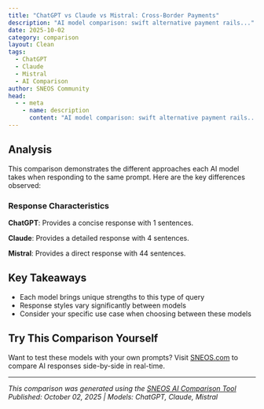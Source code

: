 ```yaml
---
title: "ChatGPT vs Claude vs Mistral: Cross-Border Payments"
description: "AI model comparison: swift alternative payment rails..."
date: 2025-10-02
category: comparison
layout: Clean
tags:
  - ChatGPT
  - Claude
  - Mistral
  - AI Comparison
author: SNEOS Community
head:
  - - meta
    - name: description
      content: "AI model comparison: swift alternative payment rails..."
---
```


<ChatComparison
  title="ChatGPT vs Claude vs Mistral: Cross-Border Payments"
  prompt="swift alternative payment rails"
  :responses='{
    "ChatGPT": "Error calling OpenAI API.",
    "Claude": "Swift\u0027s alternative payment rails refer to new systems and technologies that compete with or complement the traditional SWIFT network for international payments. Here are the key alternatives:\n\n## Digital Payment Rails\n\n### **Central Bank Digital Currencies (CBDCs)**\n- Digital versions of national currencies\n- Enable direct cross-border transactions\n- Reduce reliance on correspondent banking\n- Examples: Digital yuan, Digital euro projects\n\n### **Stablecoins and Blockchain Networks**\n- **USD Coin (USDC)**, **Tether (USDT)** on various blockchains\n- **JPM Coin** for institutional settlements\n- Enable 24/7 settlement and lower costs\n- Cross-border transfers via blockchain networks\n\n## Real-Time Payment Systems\n\n### **Instant Payment Networks**\n- **FedNow** (US Federal Reserve)\n- **Target Instant Payment Settlement (TIPS)** (European Central Bank)\n- **UPI** (India\u0027s Unified Payments Interface)\n- **PIX** (Brazil\u0027s instant payment system)\n\n### **Cross-Border Real-Time Rails**\n- Linking domestic instant payment systems\n- Direct currency exchange capabilities\n- Reduced settlement times from days to seconds\n\n## Alternative Networks\n\n### **Correspondent Banking Alternatives**\n- **Ripple\u0027s On-Demand Liquidity (ODL)**\n- **Stellar Network** for cross-border payments\n- **R3\u0027s Corda** for trade finance\n\n### **Regional Payment Systems**\n- **Cross-border Interbank Payment System (CIPS)** - China\u0027s alternative to SWIFT\n- **System for Transfer of Financial Messages (SPFS)** - Russia\u0027s domestic system\n- **INSTEX** - European mechanism for Iran trade\n\n## SWIFT\u0027s Own Innovations\n\n### **SWIFT Go**\n- Fast, predictable, transparent small-value payments\n- Pre-validation of beneficiary account details\n- Real-time tracking and confirmation\n\n### **SWIFT gpi (Global Payments Innovation)**\n- Enhanced transparency and tracking\n- Faster settlement times\n- End-to-end payment tracking\n\n## Emerging Technologies\n\n### **API-Based Payment Rails**\n- Direct bank-to-bank connections\n- Real-time payment processing\n- Reduced intermediary involvement\n\n### **Distributed Ledger Technology (DLT)**\n- Shared ledgers between financial institutions\n- Atomic settlement capabilities\n- Reduced counterparty risk\n\n## Benefits of Alternative Rails\n\n- **Speed**: Near-instantaneous settlement vs. days for traditional SWIFT\n- **Cost**: Lower fees due to reduced intermediaries\n- **Transparency**: Real-time tracking and status updates\n- **Accessibility**: 24/7 availability vs. business hours only\n- **Innovation**: Smart contracts and programmable money features\n\nThese alternative rails are increasingly being adopted by financial institutions seeking faster, cheaper, and more efficient ways to process payments, while SWIFT continues to evolve its own offerings to remain competitive.",
    "Mistral": "In the context of payment systems, \u0022rails\u0022 refer to the infrastructure or mechanisms through which payments are processed. Traditional payment rails include systems like ACH (Automated Clearing House), wire transfers, and card networks (Visa, Mastercard, etc.). However, there are several alternative payment rails that are gaining traction, especially in the realm of digital and decentralized finance. Here are some alternative payment rails:\n\n1. **Blockchain and Cryptocurrencies**:\n   - **Bitcoin**: The original cryptocurrency, often used for peer-to-peer transactions.\n   - **Ethereum**: Supports smart contracts and decentralized applications (dApps), enabling more complex financial transactions.\n   - **Stablecoins**: Cryptocurrencies pegged to the value of fiat currencies (e.g., USDT, USDC) to reduce volatility.\n   - **Layer 2 Solutions**: Protocols like Lightning Network (for Bitcoin) and Polygon (for Ethereum) that improve scalability and reduce transaction costs.\n\n2. **Real-Time Payment Systems**:\n   - **RTP (Real-Time Payments)**: A system developed by The Clearing House in the U.S. that allows for instant payments.\n   - **Faster Payments**: A system in the UK that enables real-time payments.\n   - **UPI (Unified Payments Interface)**: A system in India that allows for instant money transfers between bank accounts.\n\n3. **Mobile Payment Systems**:\n   - **Apple Pay**: A mobile payment and digital wallet service by Apple.\n   - **Google Pay**: A digital wallet platform and online payment system developed by Google.\n   - **Samsung Pay**: A mobile payment and digital wallet service by Samsung.\n\n4. **Peer-to-Peer (P2P) Payment Apps**:\n   - **Venmo**: A popular P2P payment app in the U.S.\n   - **PayPal**: A widely used digital payment platform that supports P2P transactions.\n   - **Zelle**: A P2P payment service used by many U.S. banks.\n\n5. **Open Banking**:\n   - **PSD2 (Payment Services Directive 2)**: A European directive that allows third-party providers to access bank data and initiate payments on behalf of users.\n   - **API-Based Payments**: Systems that use APIs to facilitate payments directly between bank accounts.\n\n6. **Central Bank Digital Currencies (CBDCs)**:\n   - **Digital Yuan**: China\u0027s CBDC, which is being tested and rolled out in various regions.\n   - **Digital Euro**: The European Central Bank is exploring the possibility of a digital euro.\n   - **Digital Dollar**: Proposals and discussions are ongoing in the U.S. for a digital dollar.\n\n7. **Cross-Border Payment Solutions**:\n   - **SWIFT gpi (Global Payments Innovation)**: An initiative by SWIFT to improve the speed, transparency, and traceability of cross-border payments.\n   - **RippleNet**: A network of institutional payment-providers using Ripple\u2019s solutions to provide a frictionless experience to send money globally.\n\n8. **Decentralized Finance (DeFi)**:\n   - **DeFi Protocols**: Platforms like Uniswap, Aave, and Compound that enable decentralized financial services such as lending, borrowing, and trading.\n\nThese alternative payment rails offer various advantages, including faster transaction times, lower costs, increased security, and greater flexibility. The choice of payment rail often depends on the specific needs of the transaction, such as speed, cost, and regulatory requirements."
  }'
  published-date="10:57"
/>

## Analysis

This comparison demonstrates the different approaches each AI model takes when responding to the same prompt. Here are the key differences observed:

### Response Characteristics

**ChatGPT**: Provides a concise response with 1 sentences. 

**Claude**: Provides a detailed response with 4 sentences. 

**Mistral**: Provides a direct response with 44 sentences. 

## Key Takeaways

- Each model brings unique strengths to this type of query
- Response styles vary significantly between models
- Consider your specific use case when choosing between these models

## Try This Comparison Yourself

Want to test these models with your own prompts? Visit [SNEOS.com](https://sneos.com) to compare AI responses side-by-side in real-time.

---

*This comparison was generated using the [SNEOS AI Comparison Tool](https://sneos.com)*
*Published: October 02, 2025 | Models: ChatGPT, Claude, Mistral*
